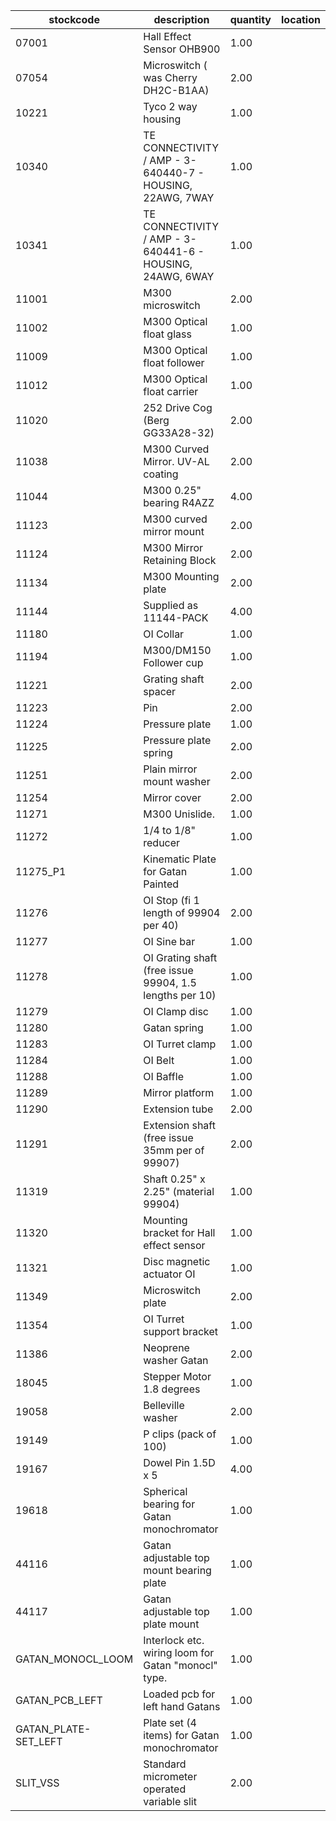 |stockcode|description|quantity|location|
|---------|-----------|--------|--------|
|07001|Hall Effect Sensor OHB900|1.00||
|07054|Microswitch ( was Cherry DH2C-B1AA)|2.00||
|10221|Tyco 2 way housing|1.00||
|10340|TE CONNECTIVITY / AMP - 3-640440-7 - HOUSING, 22AWG, 7WAY|1.00||
|10341|TE CONNECTIVITY / AMP - 3-640441-6 - HOUSING, 24AWG, 6WAY|1.00||
|11001|M300 microswitch|2.00||
|11002|M300 Optical float glass|1.00||
|11009|M300 Optical float follower|1.00||
|11012|M300 Optical float carrier|1.00||
|11020|252 Drive Cog (Berg GG33A28-32)|2.00||
|11038|M300 Curved Mirror.  UV-AL coating|2.00||
|11044|M300 0.25" bearing R4AZZ|4.00||
|11123|M300 curved mirror mount|2.00||
|11124|M300 Mirror Retaining Block|2.00||
|11134|M300 Mounting plate|2.00||
|11144|Supplied as 11144-PACK|4.00||
|11180|OI Collar|1.00||
|11194|M300/DM150 Follower cup|1.00||
|11221|Grating shaft spacer|2.00||
|11223|Pin|2.00||
|11224|Pressure plate|1.00||
|11225|Pressure plate spring|2.00||
|11251|Plain mirror mount washer|2.00||
|11254|Mirror cover|2.00||
|11271|M300 Unislide.|1.00||
|11272|1/4 to 1/8" reducer|1.00||
|11275_P1|Kinematic Plate for Gatan Painted|1.00||
|11276|OI Stop (fi 1 length of 99904 per 40)|2.00||
|11277|OI Sine bar|1.00||
|11278|OI Grating shaft  (free issue 99904, 1.5 lengths per 10)|1.00||
|11279|OI Clamp disc|1.00||
|11280|Gatan spring|1.00||
|11283|OI Turret clamp|1.00||
|11284|OI Belt|1.00||
|11288|OI Baffle|1.00||
|11289|Mirror platform|1.00||
|11290|Extension tube|2.00||
|11291|Extension shaft (free issue 35mm per of 99907)|2.00||
|11319|Shaft 0.25" x 2.25" (material 99904)|1.00||
|11320|Mounting bracket for Hall effect sensor|1.00||
|11321|Disc magnetic actuator OI|1.00||
|11349|Microswitch plate|2.00||
|11354|OI Turret support bracket|1.00||
|11386|Neoprene washer Gatan|2.00||
|18045|Stepper Motor 1.8 degrees|1.00||
|19058|Belleville washer|2.00||
|19149|P clips (pack of 100)|1.00||
|19167|Dowel Pin 1.5D x 5|4.00||
|19618|Spherical bearing for Gatan monochromator|1.00||
|44116|Gatan adjustable top mount bearing plate|1.00||
|44117|Gatan adjustable top plate mount|1.00||
|GATAN_MONOCL_LOOM|Interlock etc. wiring loom for Gatan "monocl" type.|1.00||
|GATAN_PCB_LEFT|Loaded pcb for left hand Gatans|1.00||
|GATAN_PLATE-SET_LEFT|Plate set (4 items) for Gatan monochromator|1.00||
|SLIT_VSS|Standard micrometer operated variable slit|2.00||
